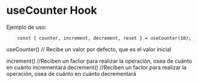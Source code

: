 # useCounter Hook

Ejemplo de uso:
```
    const { counter, increment, decrement, reset } = useCounter(10);
```

useCounter() // Recibe un valor por defecto, que es el valor inicial

increment() //Reciben un factor para realizar la operación, osea de cuánto en cuánto incrementará 
decrement() //Reciben un factor para realizar la operación, osea de cuánto en cuánto decrementará